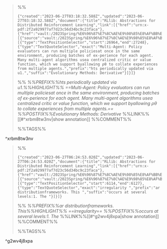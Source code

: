 
>%%
>```annotation-json
>{"created":"2023-06-27T03:18:32.588Z","updated":"2023-06-27T03:18:32.588Z","document":{"title":"RLlib: Abstractions for Distributed Reinforcement Learning","link":[{"href":"urn:x-pdf:2f2a929977af7d23c56d34bc9c23faca"},{"href":"vault:/2023Spring/%E6%96%87%E7%8C%AE%E9%98%85%E8%AF%BB%E5%86%99%E4%BD%9C/papers/liang18b.pdf"}],"documentFingerprint":"2f2a929977af7d23c56d34bc9c23faca"},"uri":"vault:/2023Spring/%E6%96%87%E7%8C%AE%E9%98%85%E8%AF%BB%E5%86%99%E4%BD%9C/papers/liang18b.pdf","target":[{"source":"vault:/2023Spring/%E6%96%87%E7%8C%AE%E9%98%85%E8%AF%BB%E5%86%99%E4%BD%9C/papers/liang18b.pdf","selector":[{"type":"TextPositionSelector","start":26964,"end":27248},{"type":"TextQuoteSelector","exact":"Multi-Agent: Policy evaluators can run multiple policiesat once in the same environment, producing batches of ex-perience for each agent. Many multi-agent algorithms usea centralized critic or value function, which we support byallowing ρθ to collate experiences from multiple agents.","prefix":"hts periodically updated via u1.","suffix":"Evolutionary Methods: Derivative"}]}]}
>```
>%%
>*%%PREFIX%%hts periodically updated via u1.%%HIGHLIGHT%% ==Multi-Agent: Policy evaluators can run multiple policiesat once in the same environment, producing batches of ex-perience for each agent. Many multi-agent algorithms usea centralized critic or value function, which we support byallowing ρθ to collate experiences from multiple agents.== %%POSTFIX%%Evolutionary Methods: Derivative*
>%%LINK%%[[#^xrbm8tw3nv|show annotation]]
>%%COMMENT%%
>
>%%TAGS%%
>
^xrbm8tw3nv


>%%
>```annotation-json
>{"created":"2023-06-27T06:24:53.020Z","updated":"2023-06-27T06:24:53.020Z","document":{"title":"RLlib: Abstractions for Distributed Reinforcement Learning","link":[{"href":"urn:x-pdf:2f2a929977af7d23c56d34bc9c23faca"},{"href":"vault:/2023Spring/%E6%96%87%E7%8C%AE%E9%98%85%E8%AF%BB%E5%86%99%E4%BD%9C/papers/liang18b.pdf"}],"documentFingerprint":"2f2a929977af7d23c56d34bc9c23faca"},"uri":"vault:/2023Spring/%E6%96%87%E7%8C%AE%E9%98%85%E8%AF%BB%E5%86%99%E4%BD%9C/papers/liang18b.pdf","target":[{"source":"vault:/2023Spring/%E6%96%87%E7%8C%AE%E9%98%85%E8%AF%BB%E5%86%99%E4%BD%9C/papers/liang18b.pdf","selector":[{"type":"TextPositionSelector","start":6114,"end":6127},{"type":"TextQuoteSelector","exact":"irregularity ","prefix":"ar distributionframeworks. This ","suffix":"occurs at several levels:1. The "}]}]}
>```
>%%
>*%%PREFIX%%ar distributionframeworks. This%%HIGHLIGHT%% ==irregularity== %%POSTFIX%%occurs at several levels:1. The*
>%%LINK%%[[#^g2wv4j8xpa|show annotation]]
>%%COMMENT%%
>
>%%TAGS%%
>
^g2wv4j8xpa
